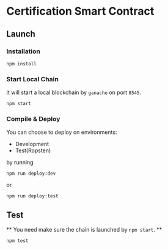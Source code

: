 # Certification Smart Contract

## Launch

### Installation

```shell
npm install
```

### Start Local Chain

It will start a local blockchain by `ganache` on port `8545`.

```shell
npm start
```

### Compile & Deploy

You can choose to deploy on environments:

- Development
- Test(Ropsten)

by running

```shell
npm run deploy:dev
```

or

```shell
npm run deploy:test
```

## Test

** You need make sure the chain is launched by `npm start`. **

```shell
npm test
```